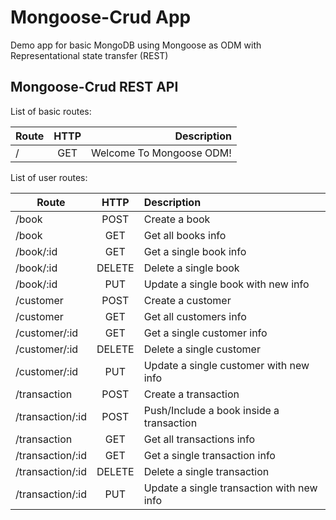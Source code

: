# Mongoose-Crud App

Demo app for basic MongoDB using Mongoose as ODM with Representational state transfer (REST)

## Mongoose-Crud REST API

List of basic routes:

| Route       | HTTP | Description                 |
| ----------- |:----:| ---------------------------:|
| /           | GET  | Welcome To Mongoose ODM!    |

List of user routes:

| Route         | HTTP    | Description                        |
| ---------     |:-------:| :----------------------------------|
| /book         |POST     | Create a book                      |
| /book         |GET      | Get all books info                 |
| /book/:id     |GET      | Get a single book info             |
| /book/:id     |DELETE   | Delete a single book               |
| /book/:id      |PUT      | Update a single book with new info |
| /customer       |POST     | Create a customer                      |
| /customer       |GET      | Get all customers info                 |
| /customer/:id   |GET      | Get a single customer info             |
| /customer/:id   |DELETE   | Delete a single customer               |
| /customer/:id    |PUT      | Update a single customer with new info |
| /transaction       |POST     | Create a transaction                      |
| /transaction/:id   |POST     | Push/Include a book inside a transaction  |
| /transaction       |GET      | Get all transactions info                 |
| /transaction/:id   |GET      | Get a single transaction info             |
| /transaction/:id   |DELETE   | Delete a single transaction               |
| /transaction/:id    |PUT      | Update a single transaction with new info |

